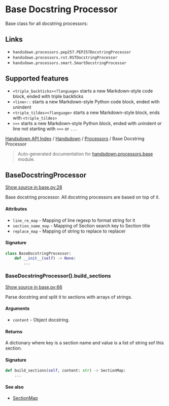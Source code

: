 # Base Docstring Processor


Base class for all docstring processors:

## Links

- `handsdown.processors.pep257.PEP257DocstringProcessor`
- `handsdown.processors.rst.RSTDocstringProcessor`
- `handsdown.processors.smart.SmartDocstringProcessor`

## Supported features

- `<triple_backticks><?language>` starts a new Markdown-style code block,
  ended with triple backticks
- `<line>::` starts a new Markdown-style Python code block, ended with unindent
- `<triple_tildes><?language>` starts a new Markdown-style block, ends with `<triple_tildes>`
- `>>>` starts a new Markdown-style Python block, ended with unindent
  or line not starting with `>>>` or `...`

[Handsdown API Index](../../README.md#handsdown-api-index) / [Handsdown](../index.md#handsdown) / [Processors](./index.md#processors) / Base Docstring Processor

> Auto-generated documentation for [handsdown.processors.base](https://github.com/vemel/handsdown/blob/main/handsdown/processors/base.py) module.

## BaseDocstringProcessor

[Show source in base.py:28](https://github.com/vemel/handsdown/blob/main/handsdown/processors/base.py#L28)

Base docstring processor. All docstring processors are based on top of it.

#### Attributes

- `line_re_map` - Mapping of line regexp to format string for it
- `section_name_map` - Mapping of Section search key to Section title
- `replace_map` - Mapping of string to replace to replacer

#### Signature

```python
class BaseDocstringProcessor:
    def __init__(self) -> None:
        ...
```

### BaseDocstringProcessor().build_sections

[Show source in base.py:66](https://github.com/vemel/handsdown/blob/main/handsdown/processors/base.py#L66)

Parse docstring and split it to sections with arrays of strings.

#### Arguments

- `content` - Object docstring.

#### Returns

A dictionary where key is a section name and value is a list of string sof this
section.

#### Signature

```python
def build_sections(self, content: str) -> SectionMap:
    ...
```

#### See also

- [SectionMap](./section_map.md#sectionmap)
